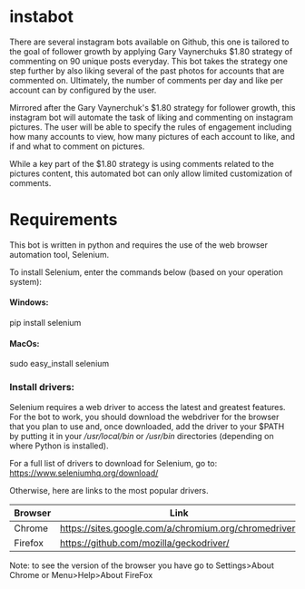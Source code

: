 # instabot

There are several instagram bots available on Github, this one is tailored to the goal of follower growth by applying Gary Vaynerchuks $1.80 strategy of commenting on 90 unique posts everyday. This bot takes the strategy one step further by also liking several of the past photos for accounts that are commented on. Ultimately, the number of comments per day and like per account can by configured by the user.

Mirrored after the Gary Vaynerchuk's $1.80 strategy for follower growth, this instagram bot will automate the task of liking and commenting on instagram pictures. The user will be able to specify the rules of engagement including how many accounts to view, how many pictures of each account to like, and if and what to comment on pictures. 

While a key part of the $1.80 strategy is using comments related to the pictures content, this automated bot can only allow limited customization of comments.


# Requirements

This bot is written in python and requires the use of the web browser automation tool, Selenium.

To install Selenium, enter the commands below (based on your operation system):

#### Windows:
pip install selenium

#### MacOs:
sudo easy_install selenium

### Install drivers:

Selenium requires a web driver to access the latest and greatest features. For the bot to work, you should download the webdriver for the browser that you plan to use and, once downloaded, add the driver to your $PATH by putting it in your */usr/local/bin* or */usr/bin* directories (depending on where Python is installed). 

For a full list of drivers to download for Selenium, go to: https://www.seleniumhq.org/download/

Otherwise, here are links to the most popular drivers.

| Browser        | Link                                                        |
|---|---|
| Chrome         | https://sites.google.com/a/chromium.org/chromedriver/       |
| Firefox        | https://github.com/mozilla/geckodriver/                     |

Note: to see the version of the browser you have go to Settings>About Chrome or Menu>Help>About FireFox






